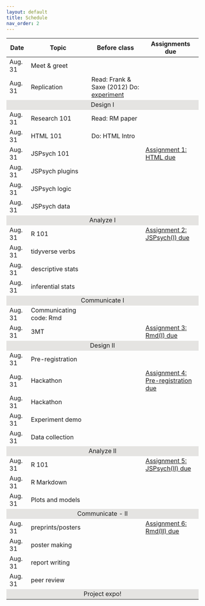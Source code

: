 ```yaml
---
layout: default
title: Schedule
nav_order: 2
---
```


<table>
    <thead>
        <tr>
            <th>Date</th>
            <th>Topic</th>
            <th>Before class</th>
            <th>Assignments due</th>
        </tr>
    </thead>
    <tbody>
    <tr><td>Aug. 31</td><td>Meet & greet</td><td></td><td></td></tr>
    <tr><td>Aug. 31</td><td>Replication</td><td>Read: Frank & Saxe (2012) Do:<a href="https://teaching-cognition.github.io/coglab/Assignment1.html"> experiment</a></td><td></td></tr>
    <tr><td style="text-align: center; vertical-align: middle;background-color:#E5E4E2" colspan = 5>Design I</td></tr>
    <tr><td>Aug. 31</td><td>Research 101</td><td>Read: RM paper</td><td></td></tr>
    <tr><td>Aug. 31</td><td>HTML 101</td><td>Do: HTML Intro</td><td></td></tr>
    <tr><td>Aug. 31</td><td>JSPsych 101</td><td></td><td><a href="https://teaching-cognition.github.io/coglab/Assignment1.html">Assignment 1: HTML due</a></td></tr>
    <tr><td>Aug. 31</td><td>JSPsych plugins</td><td></td><td></td></tr>
    <tr><td>Aug. 31</td><td>JSPsych logic</td><td></td><td></td></tr>
    <tr><td>Aug. 31</td><td>JSPsych data</td><td></td><td></td></tr>
    <tr><td style="text-align: center; vertical-align: middle;background-color:#E5E4E2" colspan = 5>Analyze I</td></tr>
    <tr><td>Aug. 31</td><td>R 101</td><td></td><td><a href="https://teaching-cognition.github.io/coglab/Assignment1.html">Assignment 2: JSPsych(I) due</a></td></tr>
    <tr><td>Aug. 31</td><td>tidyverse verbs</td><td></td><td></td></tr>
    <tr><td>Aug. 31</td><td>descriptive stats</td><td></td><td></td></tr>
    <tr><td>Aug. 31</td><td>inferential stats</td><td></td><td></td></tr>
    <tr><td style="text-align: center; vertical-align: middle;background-color:#E5E4E2" colspan = 5>Communicate I</td></tr>
    <tr><td>Aug. 31</td><td>Communicating code: Rmd</td><td></td><td></td></tr>
    <tr><td>Aug. 31</td><td>3MT</td><td></td><td><a href="https://teaching-cognition.github.io/coglab/Assignment1.html">Assignment 3: Rmd(I) due</a></td></tr>
    <tr><td style="text-align: center; vertical-align: middle;background-color:#E5E4E2" colspan = 5>Design II</td></tr>
    <tr><td>Aug. 31</td><td>Pre-registration</td><td></td><td></td></tr>
    <tr><td>Aug. 31</td><td>Hackathon</td><td></td><td><a href="https://teaching-cognition.github.io/coglab/Assignment1.html">Assignment 4: Pre-registration due</a></td></tr>
    <tr><td>Aug. 31</td><td>Hackathon</td><td></td><td></td></tr>
    <tr><td>Aug. 31</td><td>Experiment demo</td><td></td><td></td></tr>
    <tr><td>Aug. 31</td><td>Data collection</td><td></td><td></td></tr>
    <tr><td style="text-align: center; vertical-align: middle;background-color:#E5E4E2" colspan = 5>Analyze II</td></tr>
    <tr><td>Aug. 31</td><td>R 101</td><td></td><td><a href="https://teaching-cognition.github.io/coglab/Assignment1.html">Assignment 5: JSPsych(II) due</a></td></tr>
    <tr><td>Aug. 31</td><td>R Markdown</td><td></td><td></td></tr>
    <tr><td>Aug. 31</td><td>Plots and models</td><td></td><td></td></tr>
    <tr><td style="text-align: center; vertical-align: middle;background-color:#E5E4E2" colspan = 5>Communicate - II</td></tr>
    <tr><td>Aug. 31</td><td>preprints/posters</td><td></td><td><a href="https://teaching-cognition.github.io/coglab/Assignment1.html">Assignment 6: Rmd(II) due</a></td></tr>
    <tr><td>Aug. 31</td><td>poster making</td><td></td><td></td></tr>
    <tr><td>Aug. 31</td><td>report writing</td><td></td><td></td></tr>
    <tr><td>Aug. 31</td><td>peer review</td><td></td><td></td></tr>
    <tr><td style="text-align: center; vertical-align: middle;background-color:#E5E4E2" colspan = 5>Project expo!</td></tr>
    </tbody>
</table>